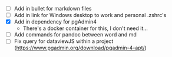 - [ ] Add in bullet for markdown files
- [ ] Add in link for Windows desktop to work and personal .zshrc's
- [x] Add in dependency for pgAdmin4
  - There's a docker container for this, I don't need it...
- [ ] Add commands for pandoc between word and md
- [ ] Fix query for dataviewJS within a project
      (<https://www.pgadmin.org/download/pgadmin-4-apt/>)
